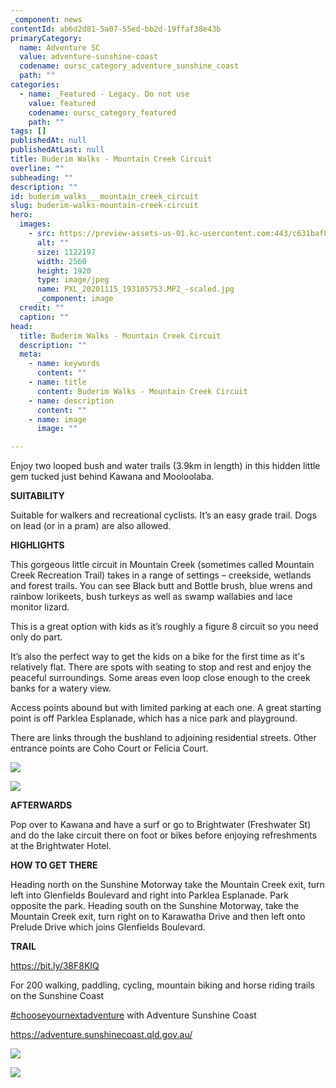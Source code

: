 ```yaml
---
_component: news
contentId: ab6d2d81-5a07-55ed-bb2d-19ffaf38e43b
primaryCategory:
  name: Adventure SC
  value: adventure-sunshine-coast
  codename: oursc_category_adventure_sunshine_coast
  path: ""
categories:
  - name: _Featured - Legacy. Do not use
    value: featured
    codename: oursc_category_featured
    path: ""
tags: []
publishedAt: null
publishedAtLast: null
title: Buderim Walks - Mountain Creek Circuit
overline: ""
subheading: ""
description: ""
id: buderim_walks___mountain_creek_circuit
slug: buderim-walks-mountain-creek-circuit
hero:
  images:
    - src: https://preview-assets-us-01.kc-usercontent.com:443/c631baf8-1b46-001f-580c-d0001b68b4a8/2a954b23-7a6b-4e66-bf40-a09f45237241/PXL_20201115_193105753.MP2_-scaled.jpg
      alt: ""
      size: 1122197
      width: 2560
      height: 1920
      type: image/jpeg
      name: PXL_20201115_193105753.MP2_-scaled.jpg
      _component: image
  credit: ""
  caption: ""
head:
  title: Buderim Walks - Mountain Creek Circuit
  description: ""
  meta:
    - name: keywords
      content: ""
    - name: title
      content: Buderim Walks - Mountain Creek Circuit
    - name: description
      content: ""
    - name: image
      image: ""

---
```

Enjoy two looped bush and water trails (3.9km in length) in this hidden little gem tucked just behind Kawana and Mooloolaba.

**SUITABILITY**

Suitable for walkers and recreational cyclists. It’s an easy grade trail. Dogs on lead (or in a pram) are also allowed.

**HIGHLIGHTS**

This gorgeous little circuit in Mountain Creek (sometimes called Mountain Creek Recreation Trail) takes in a range of settings – creekside, wetlands and forest trails. You can see Black butt and Bottle brush, blue wrens and rainbow lorikeets, bush turkeys as well as swamp wallabies and lace monitor lizard.

This is a great option with kids as it’s roughly a figure 8 circuit so you need only do part.

It’s also the perfect way to get the kids on a bike for the first time as it's relatively flat. There are spots with seating to stop and rest and enjoy the peaceful surroundings. Some areas even loop close enough to the creek banks for a watery view.

Access points abound but with limited parking at each one. A great starting point is off Parklea Esplanade, which has a nice park and playground.

There are links through the bushland to adjoining residential streets. Other entrance points are Coho Court or Felicia Court.

![](https://preview-assets-us-01.kc-usercontent.com:443/c631baf8-1b46-001f-580c-d0001b68b4a8/59be46ab-e3cc-4278-aea4-7a1d5be4c869/PXL_20201208_1932469532-013-01-1024x768.jpg)

![](https://preview-assets-us-01.kc-usercontent.com:443/c631baf8-1b46-001f-580c-d0001b68b4a8/adf7181a-5dad-4289-8a1d-213b96a144e8/2404_Lizard_edited-923x1024.jpg)

**AFTERWARDS**

Pop over to Kawana and have a surf or go to Brightwater (Freshwater St) and do the lake circuit there on foot or bikes before enjoying refreshments at the Brightwater Hotel.

**HOW TO GET THERE**

Heading north on the Sunshine Motorway take the Mountain Creek exit, turn left into Glenfields Boulevard and right into Parklea Esplanade. Park opposite the park. Heading south on the Sunshine Motorway, take the Mountain Creek exit, turn right on to Karawatha Drive and then left onto Prelude Drive which joins Glenfields Boulevard.

**TRAIL**

<https://bit.ly/38F8KIQ>


For 200 walking, paddling, cycling, mountain biking and horse riding trails on the Sunshine Coast

[#chooseyournextadventure](https://www.facebook.com/hashtag/chooseyournextadventure?__eep__=6&__cft__%5b0%5d=AZWl5KIRXf4r3eBN0roM_5-kvHmgmXSaKD-0oIge5jm0pwaMYo-RcvMlv62LZLP7ZBnmhBhYjRVeVoc7PssUlVpr5JbyUpPK1xo4R5L_F5YUMmyVPF7YSRNLpharrOyb-2A&__tn__=*NK-R)
&#x20;with Adventure Sunshine Coast

<https://adventure.sunshinecoast.qld.gov.au/>


![](https://preview-assets-us-01.kc-usercontent.com:443/c631baf8-1b46-001f-580c-d0001b68b4a8/44be3f6f-5157-47d3-9040-782f8244e52d/2404_river-bank2_edited-921x1024.jpg)

![](https://preview-assets-us-01.kc-usercontent.com:443/c631baf8-1b46-001f-580c-d0001b68b4a8/8929570d-a402-452b-a4a7-295fb090c9ac/Capture-Copy.png)
